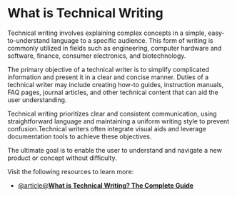 # What is Technical Writing

Technical writing involves explaining complex concepts in a simple, easy-to-understand language to a specific audience. This form of writing is commonly utilized in fields such as engineering, computer hardware and software, finance, consumer electronics, and biotechnology. 

The primary objective of a technical writer is to simplify complicated information and present it in a clear and concise manner. Duties of a technical writer may include creating how-to guides, instruction manuals, FAQ pages, journal articles, and other technical content that can aid the user understanding. 

Technical writing prioritizes clear and consistent communication, using straightforward language and maintaining a uniform writing style to prevent confusion.Technical writers often integrate visual aids and leverage documentation tools to achieve these objectives.

The ultimate goal is to enable the user to understand and navigate a new product or concept without difficulty.

Visit the following resources to learn more:

- [@article@**What is Technical Writing? The Complete Guide**](https://blog.contentre.io/what-is-technical-writing)

